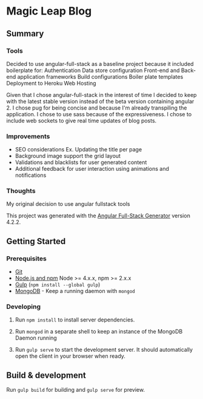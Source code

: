 # Magic Leap Blog

## Summary

### Tools
Decided to use angular-full-stack as a baseline project because it included boilerplate for:
Authentication
Data store configuration
Front-end and Back-end application frameworks
Build configurations
Boiler plate templates
Deployment to Heroku Web Hosting

Given that I chose angular-full-stack in the interest of time I decided to keep with the latest stable version instead of the beta version containing angular 2. I chose pug for being concise and because I'm already transpiling the application. I chose to use sass because of the expressiveness. I chose to include web sockets to give real time updates of blog posts. 

### Improvements
- SEO considerations Ex. Updating the title per page
- Background image support the grid layout
- Validations and blacklists for user generated content
- Additional feedback for user interaction using animations and notifications

### Thoughts
My original decision to use angular fullstack tools 

This project was generated with the [Angular Full-Stack Generator](https://github.com/DaftMonk/generator-angular-fullstack) version 4.2.2.

## Getting Started

### Prerequisites

- [Git](https://git-scm.com/)
- [Node.js and npm](nodejs.org) Node >= 4.x.x, npm >= 2.x.x
- [Gulp](http://gulpjs.com/) (`npm install --global gulp`)
- [MongoDB](https://www.mongodb.org/) - Keep a running daemon with `mongod`

### Developing

1. Run `npm install` to install server dependencies.

2. Run `mongod` in a separate shell to keep an instance of the MongoDB Daemon running

3. Run `gulp serve` to start the development server. It should automatically open the client in your browser when ready.

## Build & development

Run `gulp build` for building and `gulp serve` for preview.
